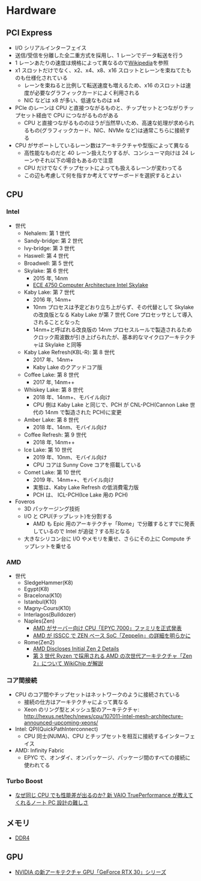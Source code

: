 # Hardware

## PCI Express

- I/O シリアルインターフェイス
- 送信/受信を分離した全二重方式を採用し、1 レーンでデータ転送を行う
- 1 レーンあたりの速度は規格によって異なるので[Wikipedia](https://ja.wikipedia.org/wiki/PCI_Express)を参照
- x1 スロットだけでなく、x2、x4、x8、x16 スロットとレーンを束ねてたものも仕様化されている
  - レーンを束ねると比例して転送速度も増えるため、x16 のスロットは速度が必要なグラフィックカードによく利用される
  - NIC などは x8 が多い、低速なものは x4
- PCIe のレーンは CPU と直接つながるものと、チップセットとつながりチップセット経由で CPU につながるものがある
  - CPU と直接つながるもののほうが当然早いため、高速な処理が求められるもの(グラフィックカード、NIC、NVMe など)は通常こちらに接続する
- CPU がサポートしているレーン数はアーキテクチャや型版によって異なる
  - 高性能なものだと 40 レーン扱えたりするが、コンシューマ向けは 24 レーンやそれ以下の場合もあるので注意
  - CPU だけでなくチップセットによっても扱えるレーンが変わってる
  - この辺も考慮して何を指すか考えてマザーボードを選択するとよい

## CPU

### Intel

- 世代
  - Nehalem: 第 1 世代
  - Sandy-bridge: 第 2 世代
  - Ivy-bridge: 第 3 世代
  - Haswell: 第 4 世代
  - Broadwell: 第 5 世代
  - Skylake: 第 6 世代
    - 2015 年, 14nm
    - [ECE 4750 Computer Architecture Intel Skylake](http://www.csl.cornell.edu/courses/ece4750/handouts/ece4750-section-skylake.pdf)
  - Kaby Lake: 第 7 世代
    - 2016 年, 14nm+
    - 10nm プロセスは予定どおり立ち上がらず、その代替として Skylake の改良版となる Kaby Lake が第 7 世代 Core プロセッサとして導入されることとなった
    - 14nm+と呼ばれる改良版の 14nm プロセスルールで製造されるためクロック周波数が引き上げられたが、基本的なマイクロアーキテクチャは Skylake と同等
  - Kaby Lake Refresh(KBL-R): 第 8 世代
    - 2017 年、14nm+
    - Kaby Lake のクアッドコア版
  - Coffee Lake: 第 8 世代
    - 2017 年, 14nm++
  - Whiskey Lake: 第 8 世代
    - 2018 年、14nm+、モバイル向け
    - CPU 側は Kaby Lake と同じで、PCH が CNL-PCH(Cannon Lake 世代の 14nm で製造された PCH)に変更
  - Amber Lake: 第 8 世代
    - 2018 年、14nm、モバイル向け
  - Coffee Refresh: 第 9 世代
    - 2018 年, 14nm++
  - Ice Lake: 第 10 世代
    - 2019 年、10nm、モバイル向け
    - CPU コアは Sunny Cove コアを搭載している
  - Comet Lake: 第 10 世代
    - 2019 年、14nm++、モバイル向け
    - 実態は、Kaby Lake Refresh の低消費電力版
    - PCH は、 ICL-PCH(Ice Lake 用の PCH)
- Foveros
  - 3D パッケージング技術
  - I/O と CPU(チップレット)を分割する
    - AMD も Epic 用のアーキテクチャ「Rome」で分離するとすでに発表しているので Intel が追従？する形となる
  - 大きなシリコン台に I/O やメモリを乗せ、さらにその上に Compute チップレットを乗せる

### AMD

- 世代
  - SledgeHammer(K8)
  - Egypt(K8)
  - Bracelona(K10)
  - Istanbul(K10)
  - Magny-Cours(K10)
  - Interlagos(Bulldozer)
  - Naples(Zen)
    - [AMD がサーバー向け CPU「EPYC 7000」ファミリを正式発表](http://pc.watch.impress.co.jp/docs/column/kaigai/1066385.html)
    - [AMD が ISSCC で ZEN ベース SoC「Zeppelin」の詳細を明らかに](https://pc.watch.impress.co.jp/docs/column/kaigai/1107967.html)
  - Rome(Zen2)
    - [AMD Discloses Initial Zen 2 Details](https://fuse.wikichip.org/news/1815/amd-discloses-initial-zen-2-details/)
    - [第 3 世代 Ryzen で採用される AMD の次世代アーキテクチャ「Zen 2」について WikiChip が解説](https://gigazine.net/news/20181120-amd-zen-2/)

### コア間接続

- CPU のコア間やチップセットはネットワークのように接続されている
  - 接続の仕方はアーキテクチャによって異なる
  - Xeon のリング型とメッシュ型のアーキテクチャ: http://hexus.net/tech/news/cpu/107011-intel-mesh-architecture-announced-upcoming-xeons/
- Intel: QPI(QuickPathInterconnect)
  - CPU 同士(NUMA)、CPU とチップセットを相互に接続するインターフェイス
- AMD: Infinity Fabric
  - EPYC で、オンダイ、オンパッケージ、パッケージ間のすべての接続に使われてる

### Turbo Boost

- [なぜ同じ CPU でも性能差が出るのか? 新 VAIO TruePerformance が教えてくれるノート PC 設計の難しさ](https://pc.watch.impress.co.jp/docs/column/ubiq/1230738.html)

## メモリ

- [DDR4](https://ja.wikipedia.org/wiki/DDR4_SDRAM)

## GPU

- [NVIDIA の新アーキテクチャ GPU「GeForce RTX 30」シリーズ](https://pc.watch.impress.co.jp/docs/column/kaigai/1275220.html)
